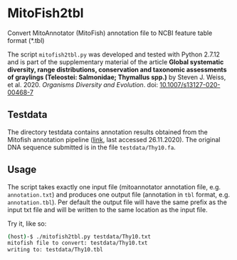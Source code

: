 # MitoFish2tbl
Convert MitoAnnotator (MitoFish) annotation file to NCBI feature table format (\*.tbl)

The script `mitofish2tbl.py` was developed and tested with Python 2.7.12 and is part of the supplementary material of the article __Global systematic diversity, range distributions, conservation and taxonomic assessments of graylings (Teleostei: Salmonidae; Thymallus spp.)__ by Steven J. Weiss, et al. 2020. _Organisms Diversity and Evolution_. doi: [10.1007/s13127-020-00468-7](https://doi.org/10.1007/s13127-020-00468-7)

## Testdata

The directory testdata contains annotation results obtained from the Mitofish annotation pipeline ([link](http://mitofish.aori.u-tokyo.ac.jp/annotation/input.html), last accessed 26.11.2020). The original DNA sequence submitted is in the file `testdata/Thy10.fa`. 

## Usage

The script takes exactly one input file (mitoannotator annotation file, e.g. `annotation.txt`) and produces one output file (annotation in `tbl` format, e.g. `annotation.tbl`). Per default the output file will have the same prefix as the input txt file and will be written to the same location as the input file. 

Try it, like so:
```bash
(host)-$ ./mitofish2tbl.py testdata/Thy10.txt 
mitofish file to convert: testdata/Thy10.txt
writing to: testdata/Thy10.tbl
```

